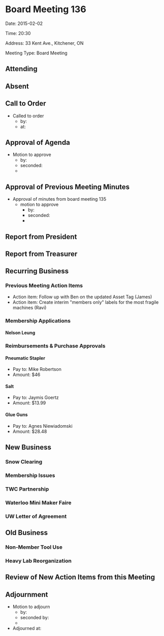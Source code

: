 # Board Meeting 136

Date: 2015-02-02

Time: 20:30

Address: 33 Kent Ave., Kitchener, ON

Meeting Type: Board Meeting

## Attending

## Absent

## Call to Order
* Called to order
    * by: 
    * at: 

## Approval of Agenda
* Motion to approve
    * by: 
    * seconded: 
    * 

## Approval of Previous Meeting Minutes
* Approval of minutes from board meeting 135
    * motion to approve
        * by: 
        * seconded: 
        * 

## Report from President

## Report from Treasurer

## Recurring Business

### Previous Meeting Action Items
* Action item: Follow up with Ben on the updated Asset Tag (James)
* Action item: Create interim "members only" labels for the most fragile machines (Ravi)

### Membership Applications

#### Nelson Leung

### Reimbursements & Purchase Approvals

#### Pneumatic Stapler
* Pay to: Mike Robertson
* Amount: $46

#### Salt
* Pay to: Jaymis Goertz
* Amount: $13.99

#### Glue Guns
* Pay to: Agnes Niewiadomski
* Amount: $28.48

## New Business

### Snow Clearing

### Membership Issues

### TWC Partnership

### Waterloo Mini Maker Faire

### UW Letter of Agreement

## Old Business

### Non-Member Tool Use

### Heavy Lab Reorganization

## Review of New Action Items from this Meeting

## Adjournment
* Motion to adjourn
    * by: 
    * seconded by: 
    * 
* Adjourned at: 
